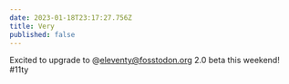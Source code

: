 ```yaml
---
date: 2023-01-18T23:17:27.756Z
title: Very
published: false
---
```

Excited to upgrade to @eleventy@fosstodon.org 2.0 beta this weekend! #11ty
